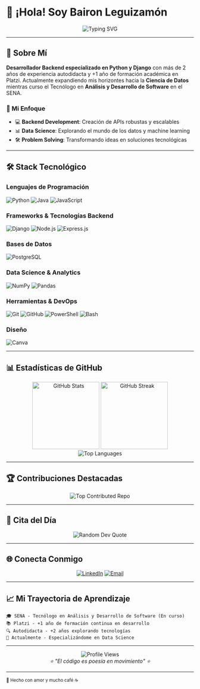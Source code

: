 # 👋 ¡Hola! Soy Bairon Leguizamón

<div align="center">
  <img src="https://readme-typing-svg.herokuapp.com?font=Fira+Code&size=22&duration=3000&pause=1000&color=00D4FF&center=true&vCenter=true&width=435&lines=Desarrollador+Backend;Estudiante+de+Data+Science;Apasionado+por+la+Tecnolog%C3%ADa" alt="Typing SVG" />
</div>

---

## 🚀 Sobre Mí

**Desarrollador Backend especializado en Python y Django** con más de 2 años de experiencia autodidacta y +1 año de formación académica en Platzi. Actualmente expandiendo mis horizontes hacia la **Ciencia de Datos** mientras curso el Tecnólogo en **Análisis y Desarrollo de Software** en el SENA.

### 🎯 Mi Enfoque
- 💻 **Backend Development**: Creación de APIs robustas y escalables
- 📊 **Data Science**: Explorando el mundo de los datos y machine learning
- 🛠️ **Problem Solving**: Transformando ideas en soluciones tecnológicas

---

## 🛠️ Stack Tecnológico

### **Lenguajes de Programación**
![Python](https://img.shields.io/badge/Python-3776AB?style=for-the-badge&logo=python&logoColor=white)
![Java](https://img.shields.io/badge/Java-ED8B00?style=for-the-badge&logo=openjdk&logoColor=white)
![JavaScript](https://img.shields.io/badge/JavaScript-F7DF1E?style=for-the-badge&logo=javascript&logoColor=black)

### **Frameworks & Tecnologías Backend**
![Django](https://img.shields.io/badge/Django-092E20?style=for-the-badge&logo=django&logoColor=white)
![Node.js](https://img.shields.io/badge/Node.js-43853D?style=for-the-badge&logo=node.js&logoColor=white)
![Express.js](https://img.shields.io/badge/Express.js-404D59?style=for-the-badge&logo=express&logoColor=white)

### **Bases de Datos**
![PostgreSQL](https://img.shields.io/badge/PostgreSQL-316192?style=for-the-badge&logo=postgresql&logoColor=white)

### **Data Science & Analytics**
![NumPy](https://img.shields.io/badge/numpy-%23013243.svg?style=for-the-badge&logo=numpy&logoColor=white)
![Pandas](https://img.shields.io/badge/pandas-%23150458.svg?style=for-the-badge&logo=pandas&logoColor=white)

### **Herramientas & DevOps**
![Git](https://img.shields.io/badge/git-%23F05033.svg?style=for-the-badge&logo=git&logoColor=white)
![GitHub](https://img.shields.io/badge/github-%23121011.svg?style=for-the-badge&logo=github&logoColor=white)
![PowerShell](https://img.shields.io/badge/PowerShell-%235391FE.svg?style=for-the-badge&logo=powershell&logoColor=white)
![Bash](https://img.shields.io/badge/bash_script-%23121011.svg?style=for-the-badge&logo=gnu-bash&logoColor=white)

### **Diseño**
![Canva](https://img.shields.io/badge/Canva-%2300C4CC.svg?style=for-the-badge&logo=Canva&logoColor=white)

---

## 📊 Estadísticas de GitHub

<div align="center">
  <img src="https://github-readme-stats.vercel.app/api?username=Andres-08-source&theme=tokyonight&hide_border=true&include_all_commits=true&count_private=true" alt="GitHub Stats" height="180"/>
  <img src="https://github-readme-streak-stats.herokuapp.com/?user=Andres-08-source&theme=tokyonight&hide_border=true" alt="GitHub Streak" height="180"/>
</div>

<div align="center">
  <img src="https://github-readme-stats.vercel.app/api/top-langs/?username=Andres-08-source&theme=tokyonight&hide_border=true&include_all_commits=true&count_private=true&layout=compact" alt="Top Languages"/>
</div>

---

## 🏆 Contribuciones Destacadas

<div align="center">
  <img src="https://github-contributor-stats.vercel.app/api?username=Andres-08-source&limit=5&theme=tokyonight&combine_all_yearly_contributions=true" alt="Top Contributed Repo"/>
</div>

---

## 💭 Cita del Día

<div align="center">
  <img src="https://quotes-github-readme.vercel.app/api?type=horizontal&theme=tokyonight" alt="Random Dev Quote"/>
</div>

---

## 🌐 Conecta Conmigo

<div align="center">
  
[![LinkedIn](https://img.shields.io/badge/LinkedIn-0077B5?style=for-the-badge&logo=linkedin&logoColor=white)](https://linkedin.com/in/bairon-leguizamon)
[![Email](https://img.shields.io/badge/Gmail-D14836?style=for-the-badge&logo=gmail&logoColor=white)](mailto:andresleguizamon088@gmail.com)

</div>

---

## 📈 Mi Trayectoria de Aprendizaje

```
🎓 SENA - Tecnólogo en Análisis y Desarrollo de Software (En curso)
📚 Platzi - +1 año de formación continua en desarrollo
🔍 Autodidacta - +2 años explorando tecnologías
🚀 Actualmente - Especializándome en Data Science
```

---

<div align="center">
  <img src="https://komarev.com/ghpvc/?username=Andres-08-source&style=for-the-badge&color=0e75b6" alt="Profile Views"/>
</div>

<div align="center">
  <i>⭐️ "El código es poesía en movimiento" ⭐️</i>
</div>

---
<sub>💙 Hecho con amor y mucho café ☕</sub>
